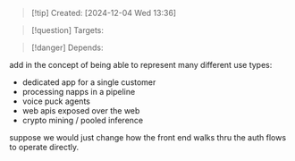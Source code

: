 
>[!tip] Created: [2024-12-04 Wed 13:36]

>[!question] Targets: 

>[!danger] Depends: 

add in the concept of being able to represent many different use types:
- dedicated app for a single customer
- processing napps in a pipeline
- voice puck agents
- web apis exposed over the web
- crypto mining / pooled inference

suppose we would just change how the front end walks thru the auth flows to operate directly.